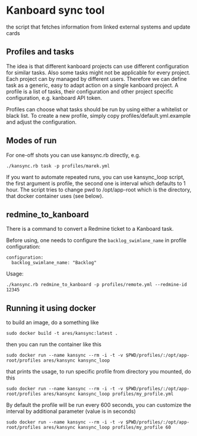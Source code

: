 Kanboard sync tool
==================

the script that fetches information from linked external systems and update cards

## Profiles and tasks

The idea is that different kanboard projects can use different configuration for similar tasks. Also some tasks might not be
applicable for every project. Each project can by managed by different users. Therefore we can define task as a generic, easy to
adapt action on a single kanboard project. A profile is a list of tasks, their configuration and other project specific configuration,
e.g. kanboard API token.

Profiles can choose what tasks should be run by using either a whitelist or black list. To create a new profile, simply copy
profiles/default.yml.example and adjust the configuration.

## Modes of run

For one-off shots you can use kansync.rb directly, e.g.

```
./kansync.rb task -p profiles/marek.yml
```

If you want to automate repeated runs, you can use kansync_loop script, the first argument is profile, the second one is interval which defaults
to 1 hour. The script tries to change pwd to /opt/app-root which is the directory, that docker container uses (see below).


## redmine_to_kanboard

There is a command to convert a Redmine ticket to a Kanboard task.

Before using, one needs to configure the `backlog_swimlane_name` in profile configuration:

```
configuration:
  backlog_swimlane_name: "Backlog"
```

Usage:

```
./kansync.rb redmine_to_kanboard -p profiles/remote.yml --redmine-id 12345
```

## Running it using docker

to build an image, do a something like

```
sudo docker build -t ares/kansync:latest .
```

then you can run the container like this

```
sudo docker run --name kansync --rm -i -t -v $PWD/profiles/:/opt/app-root/profiles ares/kansync kansync_loop
```

that prints the usage, to run specific profile from directory you mounted, do this

```
sudo docker run --name kansync --rm -i -t -v $PWD/profiles/:/opt/app-root/profiles ares/kansync kansync_loop profiles/my_profile.yml
```

By default the profile will be run every 600 seconds, you can customize the interval by additional parameter (value is in seconds)

```
sudo docker run --name kansync --rm -i -t -v $PWD/profiles/:/opt/app-root/profiles ares/kansync kansync_loop profiles/my_profile 60
```
